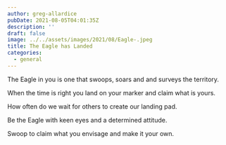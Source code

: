 ```yaml
---
author: greg-allardice
pubDate: 2021-08-05T04:01:35Z
description: ''
draft: false
image: ../../assets/images/2021/08/Eagle-.jpeg
title: The Eagle has Landed
categories:
  - general
---
```


The Eagle in you is one that swoops, soars and and surveys the territory.

When the time is right you land on your marker and claim what is yours.

How often do we wait for others to create our landing pad.

Be the Eagle with keen eyes and a determined attitude.

Swoop to claim what you envisage and make it your own.
